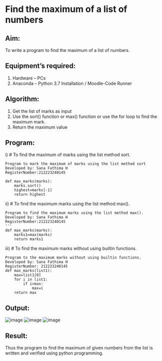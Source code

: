 # Find the maximum of a list of numbers
## Aim:
To write a program to find the maximum of a list of numbers.
## Equipment’s required:
1.	Hardware – PCs
2.	Anaconda – Python 3.7 Installation / Moodle-Code Runner
## Algorithm:
1.	Get the list of marks as input
2.	Use the sort() function or max() function or use the for loop to find the maximum mark.
3.	Return the maximum value
## Program:

i)	# To find the maximum of marks using the list method sort.
```
Program to mark the maximum of marks using the list method sort
Developed by: Sana Fathima H
RegisterNumber:212223240145

def max_marks(marks):
    marks.sort()
    highest=marks[-1]
    return highest
 ```

ii)	# To find the maximum marks using the list method max().
```
Program to find the maximum marks using the list method max().
Developed by: Sana Fathima H
RegisterNumber:212223240145
'''
def max_marks(marks):
    marks1=max(marks)
    return marks1
```
iii) # To find the maximum marks without using builtin functions.
```
Program to the maximum marks without using builtin functions.
Developed by: Sana Fathima H
RegisterNumber: 212223240145
def max_marks(list1):
    max=list1[0]
    for i in list1:
        if i>max:
            max=i
    return max
```



## Output:
![image](https://github.com/Sanafathima95773/FindMaximum/assets/147084627/26f104d7-c707-407e-b0af-f26625e5c3d2)
![image](https://github.com/Sanafathima95773/FindMaximum/assets/147084627/bf6e956f-7952-4881-bbb3-350107933235)
![image](https://github.com/Sanafathima95773/FindMaximum/assets/147084627/50b5ee74-ab25-43ef-9ef7-587304561c7a)



## Result:
Thus the program to find the maximum of given numbers from the list is written and verified using python programming.
